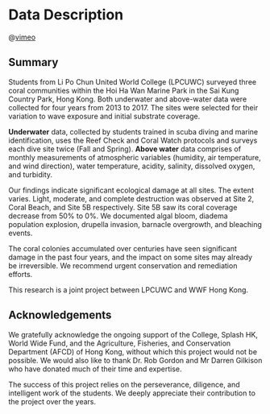 # Data Description

@[vimeo](186384018)

## Summary

Students from Li Po Chun United World College (LPCUWC) surveyed three coral communities within the Hoi Ha Wan Marine Park in the Sai Kung Country Park, Hong Kong.  Both underwater and above-water data were collected for four years from 2013 to 2017.  The sites were selected for their variation to wave exposure and initial substrate coverage.

**Underwater** data, collected by students trained in scuba diving and marine identification, uses the Reef Check and Coral Watch protocols and surveys each dive site twice (Fall and Spring).  **Above water** data comprises of monthly measurements of atmospheric variables (humidity, air temperature, and wind direction), water temperature, acidity, salinity, dissolved oxygen, and turbidity.

Our findings indicate significant ecological damage at all sites.  The extent varies.  Light, moderate, and complete destruction was observed at Site 2, Coral Beach, and Site 5B respectively.  Site 5B saw its coral coverage decrease from 50% to 0%.   We documented algal bloom, diadema population explosion, drupella invasion, barnacle overgrowth, and bleaching events.

The coral colonies accumulated over centuries have seen significant damage in the past four years, and the impact on some sites may already be irreversible.  We recommend urgent conservation and remediation efforts.

This research is a joint project between LPCUWC and WWF Hong Kong.

## Acknowledgements

We gratefully acknowledge the ongoing support of the College, Splash HK, World Wide Fund, and the Agriculture, Fisheries, and Conservation Department (AFCD) of Hong Kong, without which this project would not be possible. We would also like to thank Dr. Rob Gordon and Mr Darren Gilkison who have donated much of their time and expertise.

The success of this project relies on the perseverance, diligence, and intelligent work of the students. We deeply appreciate their contribution to the project over the years.